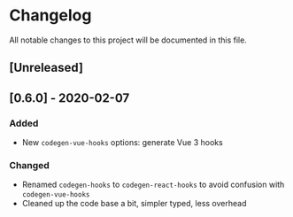 # Changelog

All notable changes to this project will be documented in this file.

## [Unreleased]

## [0.6.0] - 2020-02-07

### Added

- New `codegen-vue-hooks` options: generate Vue 3 hooks

### Changed

- Renamed `codegen-hooks` to `codegen-react-hooks` to avoid confusion with `codegen-vue-hooks`
- Cleaned up the code base a bit, simpler typed, less overhead

